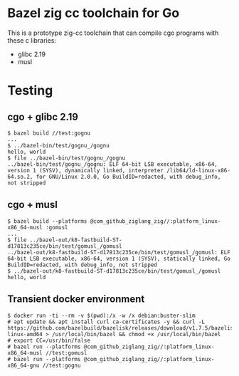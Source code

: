 # Bazel zig cc toolchain for Go

This is a prototype zig-cc toolchain that can compile cgo programs with these c
libraries:

- glibc 2.19
- musl

# Testing

## cgo + glibc 2.19

```
$ bazel build //test:gognu
...
$ ../bazel-bin/test/gognu_/gognu
hello, world
$ file ../bazel-bin/test/gognu_/gognu
../bazel-bin/test/gognu_/gognu: ELF 64-bit LSB executable, x86-64, version 1 (SYSV), dynamically linked, interpreter /lib64/ld-linux-x86-64.so.2, for GNU/Linux 2.0.0, Go BuildID=redacted, with debug_info, not stripped
```

## cgo + musl

```
$ bazel build --platforms @com_github_ziglang_zig//:platform_linux-x86_64-musl :gomusl
...
$ file ../bazel-out/k8-fastbuild-ST-d17813c235ce/bin/test/gomusl_/gomusl
../bazel-out/k8-fastbuild-ST-d17813c235ce/bin/test/gomusl_/gomusl: ELF 64-bit LSB executable, x86-64, version 1 (SYSV), statically linked, Go BuildID=redacted, with debug_info, not stripped
$ ../bazel-out/k8-fastbuild-ST-d17813c235ce/bin/test/gomusl_/gomusl
hello, world
```

## Transient docker environment

```
$ docker run -ti --rm -v $(pwd):/x -w /x debian:buster-slim
# apt update && apt install curl ca-certificates -y && curl -L https://github.com/bazelbuild/bazelisk/releases/download/v1.7.5/bazelisk-linux-amd64 > /usr/local/bin/bazel && chmod +x /usr/local/bin/bazel
# export CC=/usr/bin/false
# bazel run --platforms @com_github_ziglang_zig//:platform_linux-x86_64-musl //test:gomusl
# bazel run --platforms @com_github_ziglang_zig//:platform_linux-x86_64-gnu //test:gognu
```
